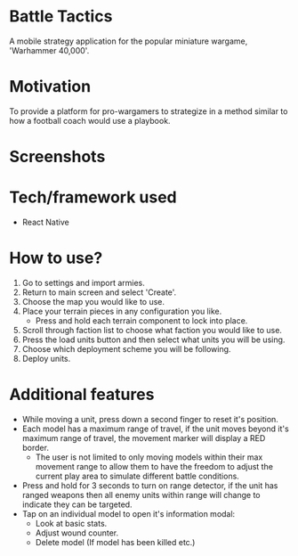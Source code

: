 ﻿# Battle TacticsA mobile strategy application for the popular miniature wargame, 'Warhammer 40,000'.# MotivationTo provide a platform for pro-wargamers to strategize in a method similar to how a football coach would use a playbook.# Screenshots# Tech/framework used* React Native# How to use?1. Go to settings and import armies.2. Return to main screen and select 'Create'.3. Choose the map you would like to use.4. Place your terrain pieces in any configuration you like.    * Press and hold each terrain component to lock into place.5. Scroll through faction list to choose what faction you would like to use.6. Press the load units button and then select what units you will be using.7. Choose which deployment scheme you will be following.8. Deploy units.# Additional features* While moving a unit, press down a second finger to reset it's position.* Each model has a maximum range of travel, if the unit moves beyond it's maximum range of travel, the movement marker will display a RED border.    * The user is not limited to only moving models within their max movement range to allow them to have the freedom to adjust the current play area to simulate different battle conditions.* Press and hold for 3 seconds to turn on range detector, if the unit has ranged weapons then all enemy units within range will change to indicate they can be targeted.* Tap on an individual model to open it's information modal:    * Look at basic stats.    * Adjust wound counter.    * Delete model (If model has been killed etc.)